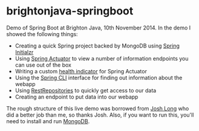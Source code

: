 brightonjava-springboot
=======================

Demo of Spring Boot at Brighton Java, 10th November 2014. In the demo I showed the following things:

* Creating a quick Spring project backed by MongoDB using [Spring Initialzr](http://start.spring.io/)
* Using [Spring Actuator](http://docs.spring.io/spring-boot/docs/current-SNAPSHOT/reference/htmlsingle/#production-ready) to view a number of information endpoints you can use out of the box
* Writing a custom [health indicator](http://docs.spring.io/spring-boot/docs/current-SNAPSHOT/reference/htmlsingle/#production-ready-health) for Spring Actuator
* Using the [Spring CLI](http://docs.spring.io/spring-boot/docs/current-SNAPSHOT/reference/htmlsingle/#cli) interface for finding out information about the webapp
* Using [RestRepositories](http://projects.spring.io/spring-data-rest/) to quickly get access to our data
* Creating an endpoint to put data into our webapp

The rough structure of this live demo was borrowed from [Josh Long](http://spring.io/team/jlong) who did a better job than me, so thanks Josh. Also, if you want to run this, you'll need to install and run [MongoDB](http://www.mongodb.org/downloads).
